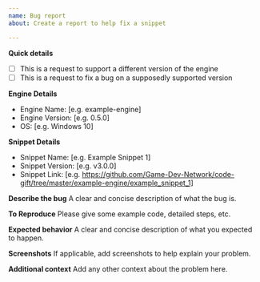 ```yaml
---
name: Bug report
about: Create a report to help fix a snippet

---
```


**Quick details**
- [ ] This is a request to support a different version of the engine
- [ ] This is a request to fix a bug on a supposedly supported version

**Engine Details**
- Engine Name: [e.g. example-engine]
- Engine Version: [e.g. 0.5.0]
- OS: [e.g. Windows 10]

**Snippet Details**
- Snippet Name: [e.g. Example Snippet 1]
- Snippet Version: [e.g. v3.0.0]
- Snippet Link: [e.g. https://github.com/Game-Dev-Network/code-gift/tree/master/example-engine/example_snippet_1]

**Describe the bug**
A clear and concise description of what the bug is.

**To Reproduce**
Please give some example code, detailed steps, etc.

**Expected behavior**
A clear and concise description of what you expected to happen.

**Screenshots**
If applicable, add screenshots to help explain your problem.

**Additional context**
Add any other context about the problem here.
